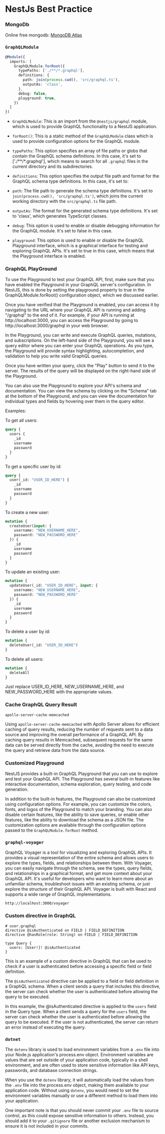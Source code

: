 # NestJs Best Practice


### MongoDb
Online free mongodb: [MongoDB Atlas](https://www.mongodb.com/atlas/database)

### `GraphQLModule`
```ts
@Module({
  imports: [
    GraphQLModule.forRoot({
      typePaths: ['./**/*.graphql'],
      definitions: {
        path: join(process.cwd(), 'src/graphql.ts'),
        outputAs: 'class',
      },
      debug: false,
      playground: true,
    })
  ]
})
```

- `GraphQLModule`: This is an import from the `@nestjs/graphql` module, which is used to provide GraphQL functionality to a NestJS application.

- `forRoot()`: This is a static method of the `GraphQLModule` class which is used to provide configuration options for the GraphQL module.

- `typePaths`: This option specifies an array of file paths or globs that contain the GraphQL schema definitions. In this case, it's set to ['./**/*.graphql'], which means to search for all `.graphql` files in the current directory and its subdirectories.

- `definitions`: This option specifies the output file path and format for the GraphQL schema type definitions. In this case, it's set to:

- `path`: The file path to generate the schema type definitions. It's set to `join(process.cwd(), 'src/graphql.ts')`, which joins the current working directory with the `src/graphql.ts` file path.

- `outputAs`: The format for the generated schema type definitions. It's set to 'class', which generates TypeScript classes.

- `debug`: This option is used to enable or disable debugging information for the GraphQL module. It's set to false in this case.

- `playground`: This option is used to enable or disable the GraphQL Playground interface, which is a graphical interface for testing and exploring GraphQL APIs. It's set to true in this case, which means that the Playground interface is enabled.


### GraphQL PlayGround
To use the Playground to test your GraphQL API, first, make sure that you have enabled the Playground in your GraphQL server's configuration. In NestJS, this is done by setting the playground property to true in the GraphQLModule.forRoot() configuration object, which we discussed earlier.

Once you have verified that the Playground is enabled, you can access it by navigating to the URL where your GraphQL API is running and adding "/graphql" to the end of it. For example, if your API is running at http://localhost:3000, you can access the Playground by going to http://localhost:3000/graphql in your web browser.

In the Playground, you can write and execute GraphQL queries, mutations, and subscriptions. On the left-hand side of the Playground, you will see a query editor where you can enter your GraphQL operations. As you type, the Playground will provide syntax highlighting, autocompletion, and validation to help you write valid GraphQL queries.

Once you have written your query, click the "Play" button to send it to the server. The results of the query will be displayed on the right-hand side of the Playground.

You can also use the Playground to explore your API's schema and documentation. You can view the schema by clicking on the "Schema" tab at the bottom of the Playground, and you can view the documentation for individual types and fields by hovering over them in the query editor.

Examples:

To get all users:

```graphql
query {
  users {
    _id
    username
    password
  }
}
```

To get a specific user by id:

```graphql
query {
  user(_id: "USER_ID_HERE") {
    _id
    username
    password
  }
}
```

To create a new user:

```graphql
mutation {
  createUser(input: {
    username: "NEW_USERNAME_HERE",
    password: "NEW_PASSWORD_HERE"
  }) {
    _id
    username
    password
  }
}
```

To update an existing user:

```graphql
mutation {
  updateUser(_id: "USER_ID_HERE", input: {
    username: "NEW_USERNAME_HERE",
    password: "NEW_PASSWORD_HERE"
  }) {
    _id
    username
    password
  }
}
```

To delete a user by id:

```graphql
mutation {
  deleteUser(_id: "USER_ID_HERE")
}
```

To delete all users:

```graphql
mutation {
  deleteAll
}
```
Just replace USER_ID_HERE, NEW_USERNAME_HERE, and NEW_PASSWORD_HERE with the appropriate values.


### Cache GraphQL Query Result

`apollo-server-cache-memcached`

Using `apollo-server-cache-memcached` with Apollo Server allows for efficient caching of query results, reducing the number of requests sent to a data source and improving the overall performance of a GraphQL API. By caching query results in Memcached, subsequent requests for the same data can be served directly from the cache, avoiding the need to execute the query and retrieve data from the data source.

### Customized Playground
NestJS provides a built-in GraphQL Playground that you can use to explore and test your GraphQL API. The Playground has several built-in features like interactive documentation, schema exploration, query testing, and code generation.

In addition to the built-in features, the Playground can also be customized using configuration options. For example, you can customize the colors, fonts, and logos of the Playground to match your branding. You can also disable certain features, like the ability to save queries, or enable other features, like the ability to download the schema as a JSON file. The customization options are available through the configuration options passed to the `GraphQLModule.forRoot` method.

### `graphql-voyager`
GraphQL Voyager is a tool for visualizing and exploring GraphQL APIs. It provides a visual representation of the entire schema and allows users to explore the types, fields, and relationships between them. With Voyager, you can easily navigate through the schema, see the types, query fields, and relationships in a graphical format, and get more context about your GraphQL API. It's useful for developers who want to learn more about an unfamiliar schema, troubleshoot issues with an existing schema, or just explore the structure of their GraphQL API. Voyager is built with React and supports a wide range of GraphQL implementations.

`http://localhost:3000/voyager`


### Custom directive in GraphQL
```
# user.graphql
directive @isAuthenticated on FIELD | FIELD_DEFINITION
directive @hasRole(role: String) on FIELD | FIELD_DEFINITION

type Query {
  users: [User!]! @isAuthenticated
}
```
This is an example of a custom directive in GraphQL that can be used to check if a user is authenticated before accessing a specific field or field definition.

The `@isAuthenticated` directive can be applied to a field or field definition in a GraphQL schema. When a client sends a query that includes this directive, the server can check whether the user is authenticated before allowing the query to be executed.

In this example, the @isAuthenticated directive is applied to the `users` field in the Query type. When a client sends a query for the `users` field, the server can check whether the user is authenticated before allowing the query to be executed. If the user is not authenticated, the server can return an error instead of executing the query.

### `dotnet`
The `dotenv` library is used to load environment variables from a `.env` file into your Node.js application's process.env object. Environment variables are values that are set outside of your application code, typically in a shell environment, and are often used to store sensitive information like API keys, passwords, and database connection strings.

When you use the `dotenv` library, it will automatically load the values from the `.env` file into the process.env object, making them available to your application code. Without using `dotenv`, you would need to set the environment variables manually or use a different method to load them into your application.

One important note is that you should never commit your `.env` file to source control, as this could expose sensitive information to others. Instead, you should add it to your `.gitignore` file or another exclusion mechanism to ensure it is not included in your commits.